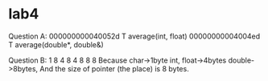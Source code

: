 # lab4

Question A:
000000000040052d T average(int, float)
00000000004004ed T average(double*, double&)

Question B:
1 8
4 8
4 8
8 8
Because char->1byte int, float->4bytes double->8bytes,
And the size of pointer (the place) is 8 bytes.
